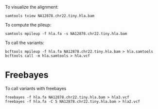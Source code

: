 To visualize the alignment:

```
samtools tview NA12878.chr22.tiny.hla.bam
```

To compute the pileup:

```
samtools mpileup -f hla.fa -s NA12878.chr22.tiny.hla.bam 
```



To call the variants:

```
bcftools mpileup -f hla.fa NA12878.chr22.tiny.hla.bam > hla.samtools 
bcftools call -m hla.samtools > hla.vcf
```

# Freebayes

To call variants with freebayes

```
freebayes -f hla.fa NA12878.chr22.tiny.hla.bam > hla3.vcf
freebayes -f hla.fa -C 5 NA12878.chr22.tiny.hla.bam > hla2.vcf 
```
